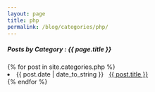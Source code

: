 ```yaml
---
layout: page
title: php
permalink: /blog/categories/php/
---
```


<h5> Posts by Category : {{ page.title }} </h5>

<div class="card">
{% for post in site.categories.php %}
 <li class="category-posts"><span>{{ post.date | date_to_string }}</span> &nbsp; <a href="{{ post.url }}">{{ post.title }}</a></li>
{% endfor %}
</div>